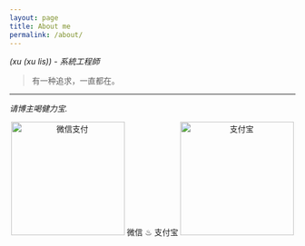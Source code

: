 ```yaml
---
layout: page
title: About me
permalink: /about/
---
```


*(xu (xu lis)) - 系統工程師*

> 有一种追求，一直都在。

---

*请博主喝健力宝.*

<div style="text-align: center"><img src="http://olq9z1vkh.bkt.clouddn.com/wechat.png" alt="微信支付" width="200px" /> 微信  ♨︎  支付宝 <img src="http://olq9z1vkh.bkt.clouddn.com/alipay.png" alt="支付宝"   width="200px" /></div>

